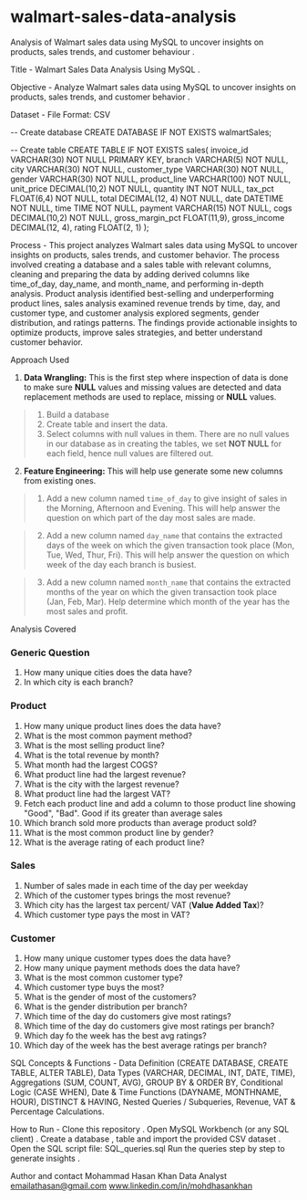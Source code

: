 # walmart-sales-data-analysis
Analysis of Walmart sales data using MySQL to uncover insights on products, sales trends, and customer  behaviour .

Title - Walmart Sales Data Analysis Using MySQL .

Objective - Analyze Walmart sales data using MySQL to uncover insights on products, sales trends, and customer behavior .

Dataset - File Format: CSV

-- Create database
CREATE DATABASE IF NOT EXISTS walmartSales;

-- Create table
CREATE TABLE IF NOT EXISTS sales(
	invoice_id VARCHAR(30) NOT NULL PRIMARY KEY,
    branch VARCHAR(5) NOT NULL,
    city VARCHAR(30) NOT NULL,
    customer_type VARCHAR(30) NOT NULL,
    gender VARCHAR(30) NOT NULL,
    product_line VARCHAR(100) NOT NULL,
    unit_price DECIMAL(10,2) NOT NULL,
    quantity INT NOT NULL,
    tax_pct FLOAT(6,4) NOT NULL,
    total DECIMAL(12, 4) NOT NULL,
    date DATETIME NOT NULL,
    time TIME NOT NULL,
    payment VARCHAR(15) NOT NULL,
    cogs DECIMAL(10,2) NOT NULL,
    gross_margin_pct FLOAT(11,9),
    gross_income DECIMAL(12, 4),
    rating FLOAT(2, 1)
);


Process - This project analyzes Walmart sales data using MySQL to uncover insights on products, sales trends, and customer behavior. 
The process involved creating a database and a sales table with relevant columns, cleaning and preparing the data by adding derived columns like time_of_day, day_name, and month_name, and performing in-depth analysis. 
Product analysis identified best-selling and underperforming product lines, sales analysis examined revenue trends by time, day, and customer type, and customer analysis explored segments, gender distribution, and ratings patterns. 
The findings provide actionable insights to optimize products, improve sales strategies, and better understand customer behavior.

 Approach Used

1. **Data Wrangling:** This is the first step where inspection of data is done to make sure **NULL** values and missing values are detected and data replacement methods are used to replace, missing or **NULL** values.

> 1. Build a database
> 2. Create table and insert the data.
> 3. Select columns with null values in them. There are no null values in our database as in creating the tables, we set **NOT NULL** for each field, hence null values are filtered out.

2. **Feature Engineering:** This will help use generate some new columns from existing ones.

> 1. Add a new column named `time_of_day` to give insight of sales in the Morning, Afternoon and Evening. This will help answer the question on which part of the day most sales are made.

> 2. Add a new column named `day_name` that contains the extracted days of the week on which the given transaction took place (Mon, Tue, Wed, Thur, Fri). This will help answer the question on which week of the day each branch is busiest.

> 3. Add a new column named `month_name` that contains the extracted months of the year on which the given transaction took place (Jan, Feb, Mar). Help determine which month of the year has the most sales and profit.

Analysis Covered 

### Generic Question

1. How many unique cities does the data have?
2. In which city is each branch?

### Product

1. How many unique product lines does the data have?
2. What is the most common payment method?
3. What is the most selling product line?
4. What is the total revenue by month?
5. What month had the largest COGS?
6. What product line had the largest revenue?
5. What is the city with the largest revenue?
6. What product line had the largest VAT?
7. Fetch each product line and add a column to those product line showing "Good", "Bad". Good if its greater than average sales
8. Which branch sold more products than average product sold?
9. What is the most common product line by gender?
12. What is the average rating of each product line?

### Sales

1. Number of sales made in each time of the day per weekday
2. Which of the customer types brings the most revenue?
3. Which city has the largest tax percent/ VAT (**Value Added Tax**)?
4. Which customer type pays the most in VAT?

### Customer

1. How many unique customer types does the data have?
2. How many unique payment methods does the data have?
3. What is the most common customer type?
4. Which customer type buys the most?
5. What is the gender of most of the customers?
6. What is the gender distribution per branch?
7. Which time of the day do customers give most ratings?
8. Which time of the day do customers give most ratings per branch?
9. Which day fo the week has the best avg ratings?
10. Which day of the week has the best average ratings per branch?

SQL Concepts & Functions - Data Definition (CREATE DATABASE, CREATE TABLE, ALTER TABLE), Data Types (VARCHAR, DECIMAL, INT, DATE, TIME), Aggregations (SUM, COUNT, AVG), GROUP BY & ORDER BY, Conditional Logic (CASE WHEN), Date & Time Functions (DAYNAME, MONTHNAME, HOUR), DISTINCT & HAVING, Nested Queries / Subqueries, Revenue, VAT & Percentage Calculations.


How to Run - Clone this repository .
Open MySQL Workbench (or any SQL client) .
Create a database , table and import the provided CSV dataset .
Open the SQL script file:
SQL_queries.sql
Run the queries step by step to generate insights . 

Author and contact
Mohammad Hasan Khan
Data Analyst
emailathasan@gmail.com
www.linkedin.com/in/mohdhasankhan



